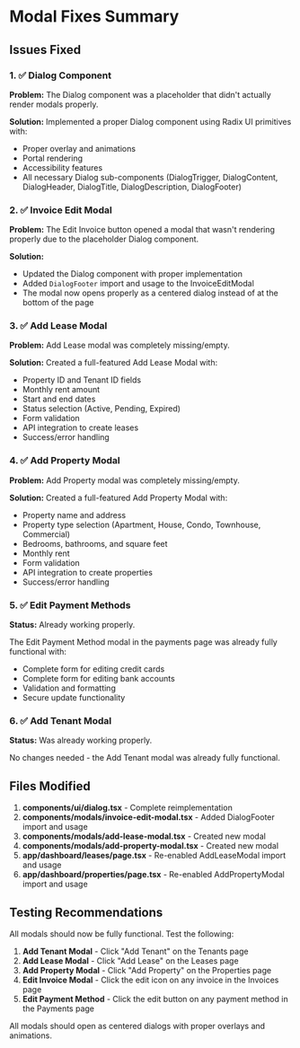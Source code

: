# Modal Fixes Summary

## Issues Fixed

### 1. ✅ Dialog Component
**Problem:** The Dialog component was a placeholder that didn't actually render modals properly.

**Solution:** Implemented a proper Dialog component using Radix UI primitives with:
- Proper overlay and animations
- Portal rendering
- Accessibility features
- All necessary Dialog sub-components (DialogTrigger, DialogContent, DialogHeader, DialogTitle, DialogDescription, DialogFooter)

### 2. ✅ Invoice Edit Modal
**Problem:** The Edit Invoice button opened a modal that wasn't rendering properly due to the placeholder Dialog component.

**Solution:** 
- Updated the Dialog component with proper implementation
- Added `DialogFooter` import and usage to the InvoiceEditModal
- The modal now opens properly as a centered dialog instead of at the bottom of the page

### 3. ✅ Add Lease Modal
**Problem:** Add Lease modal was completely missing/empty.

**Solution:** Created a full-featured Add Lease Modal with:
- Property ID and Tenant ID fields
- Monthly rent amount
- Start and end dates
- Status selection (Active, Pending, Expired)
- Form validation
- API integration to create leases
- Success/error handling

### 4. ✅ Add Property Modal  
**Problem:** Add Property modal was completely missing/empty.

**Solution:** Created a full-featured Add Property Modal with:
- Property name and address
- Property type selection (Apartment, House, Condo, Townhouse, Commercial)
- Bedrooms, bathrooms, and square feet
- Monthly rent
- Form validation
- API integration to create properties
- Success/error handling

### 5. ✅ Edit Payment Methods
**Status:** Already working properly.

The Edit Payment Method modal in the payments page was already fully functional with:
- Complete form for editing credit cards
- Complete form for editing bank accounts
- Validation and formatting
- Secure update functionality

### 6. ✅ Add Tenant Modal
**Status:** Was already working properly.

No changes needed - the Add Tenant modal was already fully functional.

## Files Modified

1. **components/ui/dialog.tsx** - Complete reimplementation
2. **components/modals/invoice-edit-modal.tsx** - Added DialogFooter import and usage
3. **components/modals/add-lease-modal.tsx** - Created new modal
4. **components/modals/add-property-modal.tsx** - Created new modal
5. **app/dashboard/leases/page.tsx** - Re-enabled AddLeaseModal import and usage
6. **app/dashboard/properties/page.tsx** - Re-enabled AddPropertyModal import and usage

## Testing Recommendations

All modals should now be fully functional. Test the following:

1. **Add Tenant Modal** - Click "Add Tenant" on the Tenants page
2. **Add Lease Modal** - Click "Add Lease" on the Leases page  
3. **Add Property Modal** - Click "Add Property" on the Properties page
4. **Edit Invoice Modal** - Click the edit icon on any invoice in the Invoices page
5. **Edit Payment Method** - Click the edit button on any payment method in the Payments page

All modals should open as centered dialogs with proper overlays and animations.

